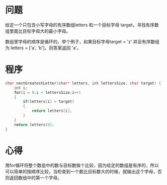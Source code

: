 # 问题
给定一个只包含小写字母的有序数组letters 和一个目标字母 target，寻找有序数组里面比目标字母大的最小字母。

数组里字母的顺序是循环的。举个例子，如果目标字母target = 'z' 并且有序数组为 letters = ['a', 'b']，则答案返回 'a'。
# 程序
```C
char nextGreatestLetter(char* letters, int lettersSize, char target) {
    int i;
    for(i = 0;i < lettersSize;i++)
    {
        if(letters[i] > target)
        {
            return letters[i];
        }
    }
    return letters[0];
}
```
# 心得
用for循环将整个数组中的数与目标数挨个比较，因为给定的数组是有序的，所以可以简单的按顺序比较，当检查到一个数比目标数大的时候，就输出这个字母，否则返回数组中的第一个字母。